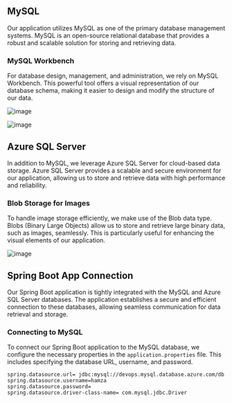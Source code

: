## MySQL

Our application utilizes MySQL as one of the primary database management systems. MySQL is an open-source relational database that provides a robust and scalable solution for storing and retrieving data.

### MySQL Workbench

For database design, management, and administration, we rely on MySQL Workbench. This powerful tool offers a visual representation of our database schema, making it easier to design and modify the structure of our data.

![image](https://github.com/jrykns-org/not-a-virus-map/assets/91504148/522beef3-2248-4e42-8f0f-50dc9d6f3d4c)

![image](https://github.com/jrykns-org/not-a-virus-map/assets/91504148/b2b9eedd-6d11-47e2-952a-3e6086f0ce65)

## Azure SQL Server

In addition to MySQL, we leverage Azure SQL Server for cloud-based data storage. Azure SQL Server provides a scalable and secure environment for our application, allowing us to store and retrieve data with high performance and reliability.

### Blob Storage for Images

To handle image storage efficiently, we make use of the Blob data type. Blobs (Binary Large Objects) allow us to store and retrieve large binary data, such as images, seamlessly. This is particularly useful for enhancing the visual elements of our application.

![image](https://github.com/jrykns-org/not-a-virus-map/assets/91504148/889461f1-ef24-48c7-a222-300d579eb627)

## Spring Boot App Connection

Our Spring Boot application is tightly integrated with the MySQL and Azure SQL Server databases. The application establishes a secure and efficient connection to these databases, allowing seamless communication for data retrieval and storage.

### Connecting to MySQL

To connect our Spring Boot application to the MySQL database, we configure the necessary properties in the `application.properties` file. This includes specifying the database URL, username, and password.

```
spring.datasource.url= jdbc:mysql://devops.mysql.database.azure.com/db
spring.datasource.username=hamza
spring.datasource.password=
spring.datasource.driver-class-name= com.mysql.jdbc.Driver
```
